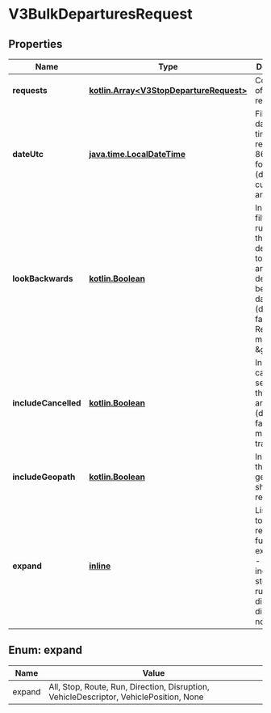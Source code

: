 # V3BulkDeparturesRequest

## Properties
Name | Type | Description | Notes
------------ | ------------- | ------------- | -------------
**requests** | [**kotlin.Array&lt;V3StopDepartureRequest&gt;**](V3StopDepartureRequest.md) | Collection of departure requests | 
**dateUtc** | [**java.time.LocalDateTime**](java.time.LocalDateTime.md) | Filter by the date and time of the request (ISO 8601 UTC format) (default &#x3D; current date and time) |  [optional]
**lookBackwards** | [**kotlin.Boolean**](.md) | Indicates if filtering runs (and their departures) to those that arrive at destination before date_utc (default &#x3D; false). Requires max_results &amp;gt; 0. |  [optional]
**includeCancelled** | [**kotlin.Boolean**](.md) | Indicates if cancelled services (if they exist) are returned (default &#x3D; false) - metropolitan train only |  [optional]
**includeGeopath** | [**kotlin.Boolean**](.md) | Indicates if the route geopath should be returned |  [optional]
**expand** | [**inline**](#kotlin.Array&lt;Expand&gt;) | List objects to be returned in full (i.e. expanded) - options include: all, stop, route, run, direction, disruption, none |  [optional]

<a name="kotlin.Array<Expand>"></a>
## Enum: expand
Name | Value
---- | -----
expand | All, Stop, Route, Run, Direction, Disruption, VehicleDescriptor, VehiclePosition, None
